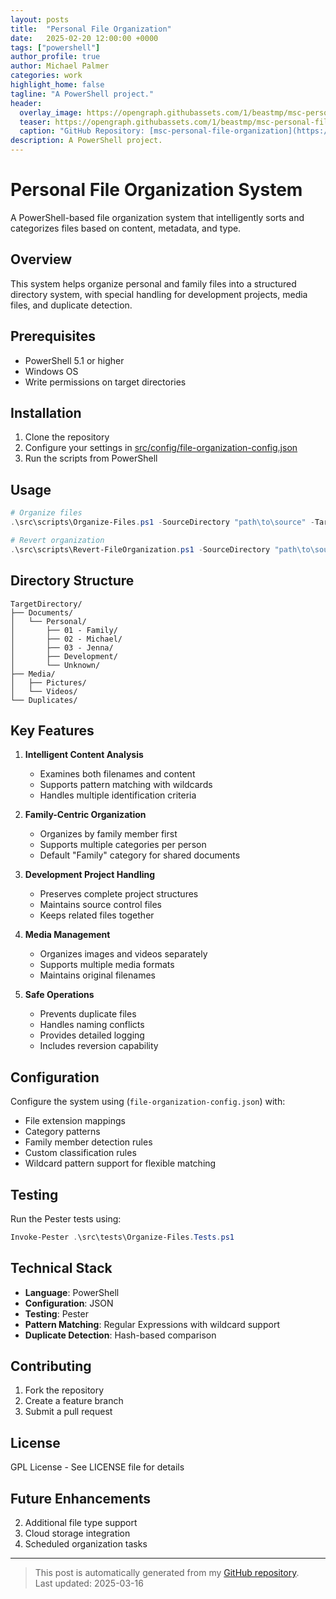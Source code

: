 ```yaml
---
layout: posts
title:  "Personal File Organization"
date:   2025-02-20 12:00:00 +0000
tags: ["powershell"]
author_profile: true
author: Michael Palmer
categories: work
highlight_home: false
tagline: "A PowerShell project."
header:
  overlay_image: https://opengraph.githubassets.com/1/beastmp/msc-personal-file-organization
  teaser: https://opengraph.githubassets.com/1/beastmp/msc-personal-file-organization
  caption: "GitHub Repository: [msc-personal-file-organization](https://github.com/beastmp/msc-personal-file-organization)"
description: A PowerShell project.
---
```


# Personal File Organization System

A PowerShell-based file organization system that intelligently sorts and categorizes files based on content, metadata, and type.

## Overview

This system helps organize personal and family files into a structured directory system, with special handling for development projects, media files, and duplicate detection.

## Prerequisites

- PowerShell 5.1 or higher
- Windows OS
- Write permissions on target directories

## Installation

1. Clone the repository
2. Configure your settings in [src/config/file-organization-config.json](src/config/file-organization-config.json)
3. Run the scripts from PowerShell

## Usage

```powershell
# Organize files
.\src\scripts\Organize-Files.ps1 -SourceDirectory "path\to\source" -TargetDirectory "path\to\target"

# Revert organization
.\src\scripts\Revert-FileOrganization.ps1 -SourceDirectory "path\to\source" -TargetDirectory "path\to\target"
```

## Directory Structure

```
TargetDirectory/
├── Documents/
│   └── Personal/
│       ├── 01 - Family/
│       ├── 02 - Michael/
│       ├── 03 - Jenna/
│       ├── Development/
│       └── Unknown/
├── Media/
│   ├── Pictures/
│   └── Videos/
└── Duplicates/
```

## Key Features

1. **Intelligent Content Analysis**
   - Examines both filenames and content
   - Supports pattern matching with wildcards
   - Handles multiple identification criteria

2. **Family-Centric Organization**
   - Organizes by family member first
   - Supports multiple categories per person
   - Default "Family" category for shared documents

3. **Development Project Handling**
   - Preserves complete project structures
   - Maintains source control files
   - Keeps related files together

4. **Media Management**
   - Organizes images and videos separately
   - Supports multiple media formats
   - Maintains original filenames

5. **Safe Operations**
   - Prevents duplicate files
   - Handles naming conflicts
   - Provides detailed logging
   - Includes reversion capability

## Configuration

Configure the system using (`file-organization-config.json`) with:
- File extension mappings
- Category patterns
- Family member detection rules
- Custom classification rules
- Wildcard pattern support for flexible matching

## Testing

Run the Pester tests using:

```powershell
Invoke-Pester .\src\tests\Organize-Files.Tests.ps1
```

## Technical Stack

- **Language**: PowerShell
- **Configuration**: JSON
- **Testing**: Pester
- **Pattern Matching**: Regular Expressions with wildcard support
- **Duplicate Detection**: Hash-based comparison

## Contributing

1. Fork the repository
2. Create a feature branch
3. Submit a pull request

## License

GPL License - See LICENSE file for details

## Future Enhancements

2. Additional file type support
4. Cloud storage integration
5. Scheduled organization tasks


---


> This post is automatically generated from my [GitHub repository](https://github.com/beastmp/msc-personal-file-organization).  
> Last updated: 2025-03-16

